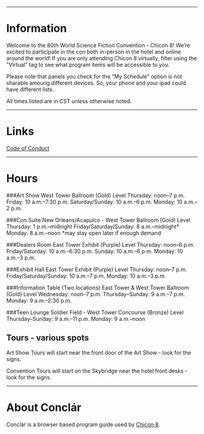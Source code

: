 
---
# Information

Welcome to the 80th World Science Fiction Convention - Chicon 8! We’re excited to participate in the con both in-person in the hotel and online around the world! If you are only attending Chicon 8 virtually, filter using the "Virtual" tag to see what program items will be accessible to you.

Please note that panels you check for the "My Schedule" option is not sharable amoung different devices. So, your phone and your ipad could have different lists.

All times listed are in CST unless otherwise noted.

---
# Links

[Code of Conduct](https://chicon.org/home/for-members/code-of-conduct/)



---
# Hours

###Art Show
West Tower Ballroom (Gold) Level
Thursday: noon–7 p.m.
Friday: 10 a.m.–7:30 p.m.
Saturday/Sunday: 10 a.m.–6 p.m.
Monday: 10 a.m.–2 p.m.

###Con Suite
New Orleans/Acapulco - West Tower Ballroom (Gold) Level
Thursday: 1 p.m.–midnight
Friday/Saturday/Sunday: 8 a.m.–midnight*
Monday: 8 a.m.–noon
*may stay open later if enough demand

###Dealers Room
East Tower Exhibit (Purple) Level
Thursday: noon–6 p.m.
Friday/Saturday: 10 a.m.–6:30 p.m.
Sunday: 10 a.m.–6 p.m.
Monday: 10 a.m.–3 p.m.

###Exhibit Hall
East Tower Exhibit (Purple) Level
Thursday: noon–7 p.m.
Friday/Saturday/Sunday: 10 a.m.–7 p.m.
Monday: 10 a.m.–3 p.m.

###Information Table (Two locations)
East Tower & West Tower Ballroom (Gold) Level
Wednesday: noon–7 p.m.
Thursday–Sunday: 9 a.m.–7 p.m.
Monday: 9 a.m.–2:30 p.m.

###Teen Lounge
Soldier Field - West Tower Concourse (Bronze) Level
Thursday–Sunday: 9 a.m.–11 p.m.
Monday: 9 a.m.–noon


## Tours - various spots

Art Show Tours will start near the front door of the Art Show - look for the signs.

Convention Tours will start on the Skybridge near the hotel front desks - look for the signs.

---
# About Conclár

Conclár is a browser based program guide used by [Chicon 8](https://chicon.org).

